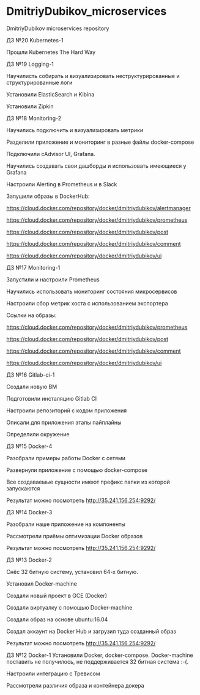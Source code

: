 # DmitriyDubikov_microservices
DmitriyDubikov microservices repository

ДЗ №20 Kubernetes-1

Прошли Kubernetes The Hard Way

ДЗ №19 Logging-1

Научилисть собирать и визуализировать неструктурированные и структурированные логи

Установили ElasticSearch и Kibina

Установили Zipkin

ДЗ №18 Monitoring-2

Научились подключить и визуализировать метрики

Разделили приложение и мониторинг в разные файлы docker-compose

Подключили cAdvisor UI, Grafana.

Научились создавать свои дашборды и использовать имеющиеся у Grafana

Настроили Alerting в Prometheus и в Slack

Запушили образы в DockerHub:

https://cloud.docker.com/repository/docker/dmitriydubikov/alertmanager

https://cloud.docker.com/repository/docker/dmitriydubikov/prometheus

https://cloud.docker.com/repository/docker/dmitriydubikov/post

https://cloud.docker.com/repository/docker/dmitriydubikov/comment

https://cloud.docker.com/repository/docker/dmitriydubikov/ui

ДЗ №17 Monitoring-1

Запустили и настроили Prometheus

Научились использовать мониторинг состояния микросервисов

Настроили сбор метрик хоста с использованием экспортера

Ссылки на образы:

https://cloud.docker.com/repository/docker/dmitriydubikov/prometheus

https://cloud.docker.com/repository/docker/dmitriydubikov/post

https://cloud.docker.com/repository/docker/dmitriydubikov/comment

https://cloud.docker.com/repository/docker/dmitriydubikov/ui

ДЗ №16 Gitlab-ci-1

Создали новую ВМ

Подготовили инсталяцию Gitlab CI

Настроили репозиторий с кодом приложения

Описали для приложения этапы пайплайны

Определили окружение

ДЗ №15 Docker-4

Разобрали примеры работы Docker с сетями

Развернули приложение с помощью docker-compose

Все создаваемые сущности имеют префикс папки из которой запускаются

Результат можно посмотреть http://35.241.156.254:9292/


ДЗ №14 Docker-3

Разобрали наше приложение на компоненты

Рассмотрели приёмы оптимизации Docker образов

Результат можно посмотреть http://35.241.156.254:9292/

ДЗ №13 Docker-2

Снёс 32 битную систему, установил 64-х битную.

Установил Docker-machine

Создали новый проект в GCE (Docker)

Создали виртуалку с помощью Docker-machine

Создали образ на основе ubuntu:16.04

Создал аккаунт на Docker Hub и загрузил туда созданный образ

Результат можно посмотреть http://35.241.156.254:9292/


ДЗ №12 Docker-1
Установили Docker, docker-compose.
Docker-machine поставить не получилось, не поддерживается 32 битная система :-(.

Настроили интеграцию с Тревисом

Рассмотрели различия образа и контейнера докера

